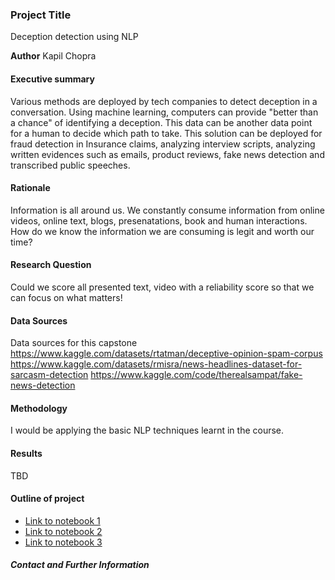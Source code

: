 ### Project Title
Deception detection using NLP

**Author**
Kapil Chopra

#### Executive summary
Various methods are deployed by tech companies to detect deception in a conversation. Using machine learning, computers can provide "better than a chance" of identifying a deception. This data can be another data point for a human to decide which path to take. This solution can be deployed for fraud detection in Insurance claims, analyzing interview scripts, analyzing written evidences such as emails, product reviews, fake news detection and transcribed public speeches.

#### Rationale
Information is all around us. We constantly consume information from online videos, online text, blogs, presenatations, book and human interactions. How do we know the information we are consuming is legit and worth our time?

#### Research Question
Could we score all presented text, video with a reliability score so that we can focus on what matters!

#### Data Sources
Data sources for this capstone 
https://www.kaggle.com/datasets/rtatman/deceptive-opinion-spam-corpus
https://www.kaggle.com/datasets/rmisra/news-headlines-dataset-for-sarcasm-detection
https://www.kaggle.com/code/therealsampat/fake-news-detection

#### Methodology
I would be applying the basic NLP techniques learnt in the course.

#### Results
TBD

#### Outline of project

- [Link to notebook 1]()
- [Link to notebook 2]()
- [Link to notebook 3]()


##### Contact and Further Information
